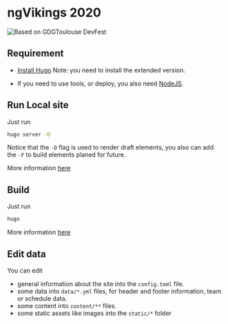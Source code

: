 # ngVikings 2020

![Based on GDGToulouse DevFest](https://github.com/GDGToulouse/site-devfest-2020/)

## Requirement

* [Install Hugo](https://gohugo.io/getting-started/installing/)
  Note: you need to install the extended version.

* If you need to use tools, or deploy, you also need [NodeJS](https://nodejs.org/en/).

## Run Local site

Just run

```bash
hugo server -D
```

Notice that the `-D` flag is used to render draft elements,
you also can add the `-F` to build elements planed for future.

More information [here](https://gohugo.io/commands/hugo_server/)

## Build

Just run

```bash
hugo
```

More information [here](https://gohugo.io/commands/hugo/)

## Edit data

You can edit

* general information about the site into the `config.toml` file.
* some data into `data/*.yml` files, for header and footer information, team or schedule data.
* some content into `content/**` files.
* some static assets like images into the `static/*` folder
